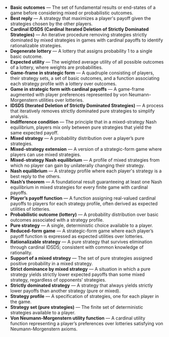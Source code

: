 - **Basic outcomes** — The set of fundamental results or end-states of a game before considering mixed or probabilistic outcomes.
- **Best reply** — A strategy that maximizes a player's payoff given the strategies chosen by the other players.
- **Cardinal IDSDS (Cardinal Iterated Deletion of Strictly Dominated Strategies)** — An iterative procedure removing strategies strictly dominated by mixed strategies in games with cardinal payoffs to identify rationalizable strategies.
- **Degenerate lottery** — A lottery that assigns probability 1 to a single basic outcome.
- **Expected utility** — The weighted average utility of all possible outcomes of a lottery, where weights are probabilities.
- **Game-frame in strategic form** — A quadruple consisting of players, their strategy sets, a set of basic outcomes, and a function associating each strategy profile with a lottery over outcomes.
- **Game in strategic form with cardinal payoffs** — A game-frame augmented with player preferences represented by von Neumann-Morgenstern utilities over lotteries.
- **IDSDS (Iterated Deletion of Strictly Dominated Strategies)** — A process that iteratively removes strictly dominated pure strategies to simplify analysis.
- **Indifference condition** — The principle that in a mixed-strategy Nash equilibrium, players mix only between pure strategies that yield the same expected payoff.
- **Mixed strategy** — A probability distribution over a player’s pure strategies.
- **Mixed-strategy extension** — A version of a strategic-form game where players can use mixed strategies.
- **Mixed-strategy Nash equilibrium** — A profile of mixed strategies from which no player can gain by unilaterally changing their strategy.
- **Nash equilibrium** — A strategy profile where each player's strategy is a best reply to the others.
- **Nash’s theorem** — A foundational result guaranteeing at least one Nash equilibrium in mixed strategies for every finite game with cardinal payoffs.
- **Player’s payoff function** — A function assigning real-valued cardinal payoffs to players for each strategy profile, often derived as expected utilities of lotteries.
- **Probabilistic outcome (lottery)** — A probability distribution over basic outcomes associated with a strategy profile.
- **Pure strategy** — A single, deterministic choice available to a player.
- **Reduced-form game** — A strategic-form game where each player’s payoff function is expressed as expected utilities over lotteries.
- **Rationalizable strategy** — A pure strategy that survives elimination through cardinal IDSDS; consistent with common knowledge of rationality.
- **Support of a mixed strategy** — The set of pure strategies assigned positive probability in a mixed strategy.
- **Strict dominance by mixed strategy** — A situation in which a pure strategy yields strictly lower expected payoffs than some mixed strategy, regardless of opponents’ strategies.
- **Strictly dominated strategy** — A strategy that always yields strictly lower payoffs than another strategy (pure or mixed).
- **Strategy profile** — A specification of strategies, one for each player in the game.
- **Strategy set (pure strategies)** — The finite set of deterministic strategies available to a player.
- **Von Neumann-Morgenstern utility function** — A cardinal utility function representing a player’s preferences over lotteries satisfying von Neumann-Morgenstern axioms.
